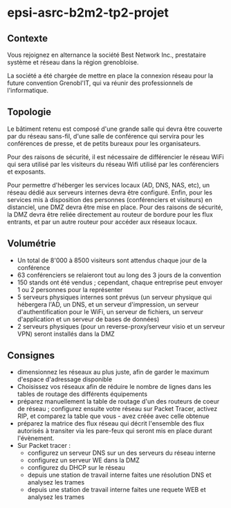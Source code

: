 # epsi-asrc-b2m2-tp2-projet

## Contexte

Vous rejoignez en alternance la société Best Network Inc., prestataire système et réseau dans la région grenobloise.

La société a été chargée de mettre en place la connexion réseau pour la future convention Grenobl'IT, qui va réunir des professionnels de l'informatique.

## Topologie

Le bâtiment retenu est composé d'une grande salle qui devra être couverte par du réseau sans-fil, d'une salle de conférence qui servira pour les conférences de presse, et de petits bureaux pour les organisateurs.

Pour des raisons de sécurité, il est nécessaire de différencier le réseau WiFi qui sera utilisé par les visiteurs du réseau Wifi utilisé par les conférenciers et exposants.

Pour permettre d'héberger les services locaux (AD, DNS, NAS, etc), un réseau dédié aux serveurs internes devra être configuré.
Enfin, pour les services mis à disposition des personnes (conférenciers et visiteurs) en distanciel, une DMZ devra être mise en place.
Pour des raisons de sécurité, la DMZ devra être reliée directement au routeur de bordure pour les flux entrants, et par un autre routeur pour accéder aux réseaux locaux.

## Volumétrie
 
- Un total de 8'000 à 8500 visiteurs sont attendus chaque jour de la conférence
- 63 conférenciers se relaieront tout au long des 3 jours de la convention
- 150 stands ont été vendus ; cependant, chaque entreprise peut envoyer 1 ou 2 personnes pour la représenter
- 5 serveurs physiques internes sont prévus (un serveur physique qui hébergera l'AD, un DNS, et un serveur d'impression, un serveur d'authentification pour le WiFi, un serveur de fichiers, un serveur d'application et un serveur de bases de données)
- 2 serveurs physiques (pour un reverse-proxy/serveur visio et un serveur VPN) seront installés dans la DMZ


## Consignes
 
- dimensionnez les réseaux au plus juste, afin de garder le maximum d'espace d'adressage disponible
- Choisissez vos réseaux afin de réduire le nombre de lignes dans les tables de routage des différents équipements
- préparez manuellement la table de routage d'un des routeurs de coeur de réseau ; configurez ensuite votre réseau sur Packet Tracer, activez RIP, et comparez la table que vous - avez créée avec celle obtenue
- préparez la matrice des flux réseau qui décrit l'ensemble des flux autorisés à transiter via les pare-feux qui seront mis en place durant l'évènement.
- Sur Packet tracer :
  - configurez un serveur DNS sur un des serveurs du réseau interne
  - configurez un serveur WE dans la DMZ
  - configurez du DHCP sur le réseau
  - depuis une station de travail interne faites une résolution DNS et analysez les trames
  - depuis une station de travail interne faites une requete WEB et analysez les trames

